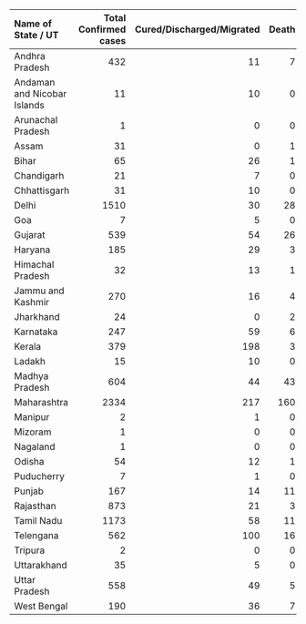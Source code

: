 | Name of State / UT          |   Total Confirmed cases |   Cured/Discharged/Migrated |   Death |
|:----------------------------|------------------------:|----------------------------:|--------:|
| Andhra Pradesh              |                     432 |                          11 |       7 |
| Andaman and Nicobar Islands |                      11 |                          10 |       0 |
| Arunachal Pradesh           |                       1 |                           0 |       0 |
| Assam                       |                      31 |                           0 |       1 |
| Bihar                       |                      65 |                          26 |       1 |
| Chandigarh                  |                      21 |                           7 |       0 |
| Chhattisgarh                |                      31 |                          10 |       0 |
| Delhi                       |                    1510 |                          30 |      28 |
| Goa                         |                       7 |                           5 |       0 |
| Gujarat                     |                     539 |                          54 |      26 |
| Haryana                     |                     185 |                          29 |       3 |
| Himachal Pradesh            |                      32 |                          13 |       1 |
| Jammu and Kashmir           |                     270 |                          16 |       4 |
| Jharkhand                   |                      24 |                           0 |       2 |
| Karnataka                   |                     247 |                          59 |       6 |
| Kerala                      |                     379 |                         198 |       3 |
| Ladakh                      |                      15 |                          10 |       0 |
| Madhya Pradesh              |                     604 |                          44 |      43 |
| Maharashtra                 |                    2334 |                         217 |     160 |
| Manipur                     |                       2 |                           1 |       0 |
| Mizoram                     |                       1 |                           0 |       0 |
| Nagaland                    |                       1 |                           0 |       0 |
| Odisha                      |                      54 |                          12 |       1 |
| Puducherry                  |                       7 |                           1 |       0 |
| Punjab                      |                     167 |                          14 |      11 |
| Rajasthan                   |                     873 |                          21 |       3 |
| Tamil Nadu                  |                    1173 |                          58 |      11 |
| Telengana                   |                     562 |                         100 |      16 |
| Tripura                     |                       2 |                           0 |       0 |
| Uttarakhand                 |                      35 |                           5 |       0 |
| Uttar Pradesh               |                     558 |                          49 |       5 |
| West Bengal                 |                     190 |                          36 |       7 |